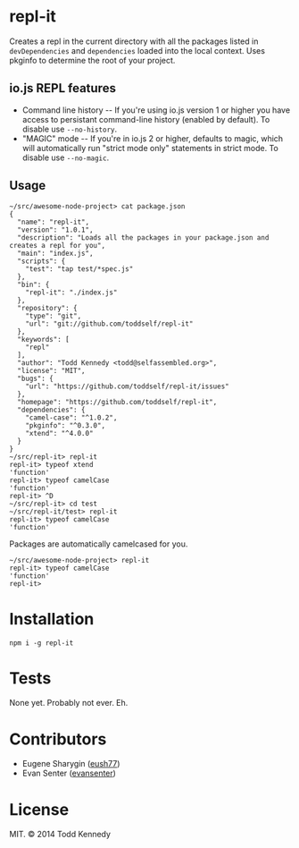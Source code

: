 # repl-it

Creates a repl in the current directory with all the packages listed in `devDependencies` and `dependencies` loaded into the local context. Uses pkginfo to determine the root of your project.

## io.js REPL features
* Command line history -- If you're using io.js version 1 or higher you have access to persistant command-line history (enabled by default).  To disable use `--no-history`.
* "MAGIC" mode -- If you're in io.js 2 or higher, defaults to magic, which will automatically run "strict mode only" statements in strict mode. To disable use `--no-magic`.


## Usage

```
~/src/awesome-node-project> cat package.json
{
  "name": "repl-it",
  "version": "1.0.1",
  "description": "Loads all the packages in your package.json and creates a repl for you",
  "main": "index.js",
  "scripts": {
    "test": "tap test/*spec.js"
  },
  "bin": {
    "repl-it": "./index.js"
  },
  "repository": {
    "type": "git",
    "url": "git://github.com/toddself/repl-it"
  },
  "keywords": [
    "repl"
  ],
  "author": "Todd Kennedy <todd@selfassembled.org>",
  "license": "MIT",
  "bugs": {
    "url": "https://github.com/toddself/repl-it/issues"
  },
  "homepage": "https://github.com/toddself/repl-it",
  "dependencies": {
    "camel-case": "^1.0.2",
    "pkginfo": "^0.3.0",
    "xtend": "^4.0.0"
  }
}
~/src/repl-it> repl-it
repl-it> typeof xtend
'function'
repl-it> typeof camelCase
'function'
repl-it> ^D
~/src/repl-it> cd test
~/src/repl-it/test> repl-it
repl-it> typeof camelCase
'function'
```

Packages are automatically camelcased for you.
```
~/src/awesome-node-project> repl-it
repl-it> typeof camelCase
'function'
repl-it>
```

# Installation

`npm i -g repl-it`

# Tests

None yet.  Probably not ever.  Eh.

# Contributors

* Eugene Sharygin ([eush77](https://github.com/eush77))
* Evan Senter ([evansenter](https://github.com/evansenter))

# License

MIT. © 2014 Todd Kennedy